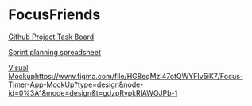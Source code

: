# FocusFriends

[Github Project Task Board](https://github.com/users/ChrispyPeaches/projects/1)

[Sprint planning spreadsheet](https://docs.google.com/spreadsheets/d/1yJxfEH3qCUB0c4kXND5IroIexPQezzHdEeYYtUN7NIc/edit?usp=sharing)

[Visual Mockup](https://www.figma.com/file/HG8eqMzI47otQWYFIv5iK7/Focus-Timer-App-MockUp?type=design&node-id=0%3A1&mode=design&t=gdzpRvpkRlAWQJPb-1)https://www.figma.com/file/HG8eqMzI47otQWYFIv5iK7/Focus-Timer-App-MockUp?type=design&node-id=0%3A1&mode=design&t=gdzpRvpkRlAWQJPb-1

